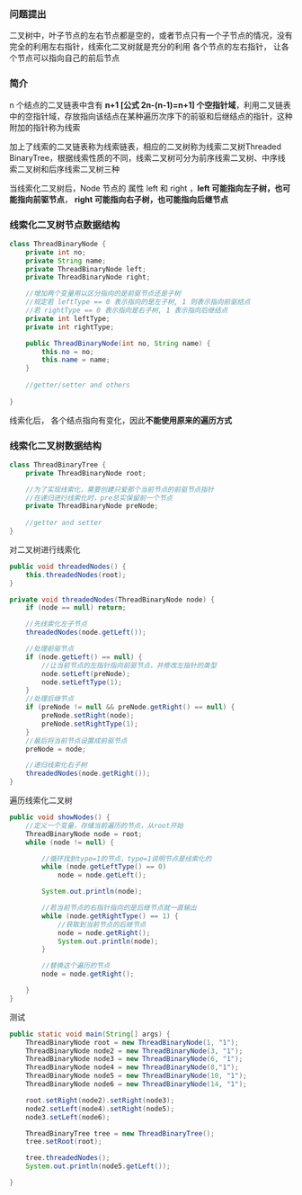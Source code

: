 ### 问题提出

二叉树中，叶子节点的左右节点都是空的，或者节点只有一个子节点的情况，没有完全的利用左右指针，线索化二叉树就是充分的利用 各个节点的左右指针， 让各个节点可以指向自己的前后节点







### 简介

n 个结点的二叉链表中含有 **n+1 [公式 2n-(n-1)=n+1] 个空指针域**，利用二叉链表中的空指针域，存放指向该结点在某种遍历次序下的前驱和后继结点的指针，这种附加的指针称为线索



加上了线索的二叉链表称为线索链表，相应的二叉树称为线索二叉树Threaded BinaryTree，根据线索性质的不同，线索二叉树可分为前序线索二叉树、中序线索二叉树和后序线索二叉树三种



当线索化二叉树后，Node 节点的 属性 left 和 right ，**left 可能指向左子树，也可能指向前驱节点**， **right 可能指向右子树，也可能指向后继节点**







### 线索化二叉树节点数据结构

```java
class ThreadBinaryNode {
    private int no;
    private String name;
    private ThreadBinaryNode left;
    private ThreadBinaryNode right;

    //增加两个变量用以区分指向的是前驱节点还是子树
    //规定若 leftType == 0 表示指向的是左子树, 1 则表示指向前驱结点
    //若 rightType == 0 表示指向是右子树, 1 表示指向后继结点
    private int leftType;
    private int rightType;

    public ThreadBinaryNode(int no, String name) {
        this.no = no;
        this.name = name;
    }
    
    //getter/setter and others
    
}
```



线索化后， 各个结点指向有变化，因此**不能使用原来的遍历方式**





### 线索化二叉树数据结构

```java
class ThreadBinaryTree {
    private ThreadBinaryNode root;

    //为了实现线索化，需要创建只爱那个当前节点的前驱节点指针
    //在递归进行线索化时，pre总实保留前一个节点
    private ThreadBinaryNode preNode;
    
    //getter and setter
}
```



对二叉树进行线索化

```java
public void threadedNodes() {
    this.threadedNodes(root);
}

private void threadedNodes(ThreadBinaryNode node) {
    if (node == null) return;

    //先线索化左子节点
    threadedNodes(node.getLeft());

    //处理前驱节点
    if (node.getLeft() == null) {
        //让当前节点的左指针指向前驱节点，并修改左指针的类型
        node.setLeft(preNode);
        node.setLeftType(1);
    }
    //处理后继节点
    if (preNode != null && preNode.getRight() == null) {
        preNode.setRight(node);
        preNode.setRightType(1);
    }
    //最后将当前节点设置成前驱节点
    preNode = node;

    //递归线索化右子树
    threadedNodes(node.getRight());
}
```



遍历线索化二叉树

```java
public void showNodes() {
    //定义一个变量，存储当前遍历的节点，从root开始
    ThreadBinaryNode node = root;
    while (node != null) {

        //循环找到type=1的节点，type=1说明节点是线索化的
        while (node.getLeftType() == 0)
            node = node.getLeft();

        System.out.println(node);

        //若当前节点的右指针指向的是后继节点就一直输出
        while (node.getRightType() == 1) {
            //获取到当前节点的后继节点
            node = node.getRight();
            System.out.println(node);
        }

        //替换这个遍历的节点
        node = node.getRight();

    }
}
```



测试

```java
public static void main(String[] args) {
    ThreadBinaryNode root = new ThreadBinaryNode(1, "1");
    ThreadBinaryNode node2 = new ThreadBinaryNode(3, "1");
    ThreadBinaryNode node3 = new ThreadBinaryNode(6, "1");
    ThreadBinaryNode node4 = new ThreadBinaryNode(8,"1");
    ThreadBinaryNode node5 = new ThreadBinaryNode(10, "1");
    ThreadBinaryNode node6 = new ThreadBinaryNode(14, "1");

    root.setRight(node2).setRight(node3);
    node2.setLeft(node4).setRight(node5);
    node3.setLeft(node6);

    ThreadBinaryTree tree = new ThreadBinaryTree();
    tree.setRoot(root);

    tree.threadedNodes();
    System.out.println(node5.getLeft());

}
```
